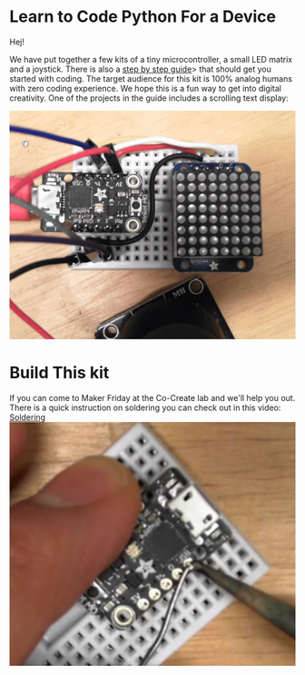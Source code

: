 # Learn to Code Python For a Device
Hej!

We have put together a few kits of a tiny microcontroller, a small LED matrix and a joystick.
There is also a [step by step guide](https://github.com/IKEAmaker/LearnPython4Devices/raw/master/Docs/LearnToCode-CompleteGuide.pdf)> that should get you started with coding.
The target audience for this kit is 100% analog humans with zero coding experience.
We hope this is a fun way to get into digital creativity.
One of the projects in the guide includes a scrolling text display:

![The Kit](https://raw.githubusercontent.com/IKEAmaker/LearnPython4Devices/master/Media/Scroll.gif)

# Build This kit
If you can come to Maker Friday at the Co-Create lab and we'll help you out.
There is a quick instruction on soldering you can check out in this video:
[Soldering](https://www.youtube.com/watch?v=GbWMCBHOKaM)
![Soldering](https://raw.githubusercontent.com/IKEAmaker/LearnPython4Devices/master/Media/Solder.png)


